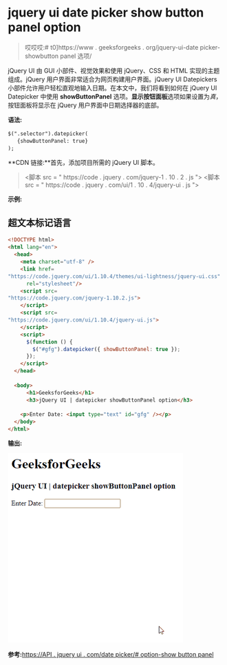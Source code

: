 # jquery ui date picker show button panel option

> 哎哎哎:# t0]https://www . geeksforgeeks . org/jquery-ui-date picker-showbutton panel 选项/

jQuery UI 由 GUI 小部件、视觉效果和使用 jQuery、CSS 和 HTML 实现的主题组成。jQuery 用户界面非常适合为网页构建用户界面。jQuery UI Datepickers 小部件允许用户轻松直观地输入日期。在本文中，我们将看到如何在 jQuery UI Datepicker 中使用 **showButtonPanel** 选项。**显示按钮面板**选项如果设置为*真*，按钮面板将显示在 jQuery 用户界面中日期选择器的底部。

**语法:**

```html
$(".selector").datepicker(
   {showButtonPanel: true}
);
```

**CDN 链接:**首先，添加项目所需的 jQuery UI 脚本。

> <link href="“https://code.jquery.com/ui/1.10.4/themes/ui-lightness/jquery-ui.css”" rel="“stylesheet”">
> <脚本 src = " https://code . jquery . com/jquery-1 . 10 . 2 . js "></脚本>
> <脚本 src = " https://code . jquery . com/ui/1 . 10 . 4/jquery-ui . js "></脚本>

**示例:**

## 超文本标记语言

```html
<!DOCTYPE html>
<html lang="en">
  <head>
    <meta charset="utf-8" />
    <link href=
"https://code.jquery.com/ui/1.10.4/themes/ui-lightness/jquery-ui.css"
      rel="stylesheet"/>
    <script src=
"https://code.jquery.com/jquery-1.10.2.js">
    </script>
    <script src=
"https://code.jquery.com/ui/1.10.4/jquery-ui.js">
    </script>
    <script>
      $(function () {
        $("#gfg").datepicker({ showButtonPanel: true });
      });
    </script>
  </head>

  <body>
      <h1>GeeksforGeeks</h1>
      <h3>jQuery UI | datepicker showButtonPanel option</h3>

    <p>Enter Date: <input type="text" id="gfg" /></p>
  </body>
</html>
```

**输出:**

![](img/5639c8e21bc68cb83f086480cdb1c832.png)

**参考:**[https://API . jquery ui . com/date picker/# option-show button panel](https://api.jqueryui.com/datepicker/#option-showButtonPanel)